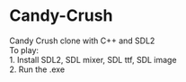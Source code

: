 # Candy-Crush
Candy Crush clone with C++ and SDL2 </br>
To play:</br>
    1. Install SDL2, SDL mixer, SDL ttf, SDL image</br>
    2. Run the .exe
